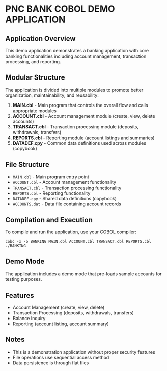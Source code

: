 # PNC BANK COBOL DEMO APPLICATION

## Application Overview
This demo application demonstrates a banking application with core banking functionalities including account management, transaction processing, and reporting.

## Modular Structure
The application is divided into multiple modules to promote better organization, maintainability, and reusability:

1. **MAIN.cbl** - Main program that controls the overall flow and calls appropriate modules
2. **ACCOUNT.cbl** - Account management module (create, view, delete accounts)
3. **TRANSACT.cbl** - Transaction processing module (deposits, withdrawals, transfers)
4. **REPORTS.cbl** - Reporting module (account listings and summaries)
5. **DATADEF.cpy** - Common data definitions used across modules (copybook)

## File Structure
- `MAIN.cbl` - Main program entry point
- `ACCOUNT.cbl` - Account management functionality
- `TRANSACT.cbl` - Transaction processing functionality
- `REPORTS.cbl` - Reporting functionality
- `DATADEF.cpy` - Shared data definitions (copybook)
- `ACCOUNTS.dat` - Data file containing account records

## Compilation and Execution
To compile and run the application, use your COBOL compiler:

```
cobc -x -o BANKING MAIN.cbl ACCOUNT.cbl TRANSACT.cbl REPORTS.cbl
./BANKING
```

## Demo Mode
The application includes a demo mode that pre-loads sample accounts for testing purposes.

## Features
- Account Management (create, view, delete)
- Transaction Processing (deposits, withdrawals, transfers)
- Balance Inquiry
- Reporting (account listing, account summary)

## Notes
- This is a demonstration application without proper security features
- File operations use sequential access method
- Data persistence is through flat files
